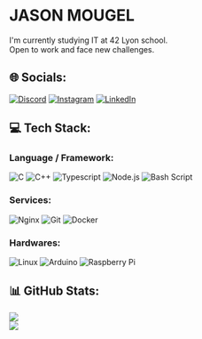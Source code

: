 # JASON MOUGEL
I'm currently studying IT at 42 Lyon school.<br>Open to work and face new challenges.


## 🌐 Socials:
[![Discord](https://img.shields.io/badge/Discord-%237289DA.svg?logo=discord&logoColor=white)](https://discord.gg/.jdeson) [![Instagram](https://img.shields.io/badge/Instagram-%23E4405F.svg?logo=Instagram&logoColor=white)](https://instagram.com/jasonmgl03) [![LinkedIn](https://img.shields.io/badge/LinkedIn-%230077B5.svg?logo=linkedin&logoColor=white)](https://linkedin.com/in/jason-m-19ab68285) 

## 💻 Tech Stack:
### Language / Framework:
![C](https://img.shields.io/badge/c-3fa0bc?style=flat&logo=c&logoColor=white&logoSize=auto) ![C++](https://img.shields.io/badge/c++-3fa0bc?style=flat&logo=c%2B%2B&logoColor=white&logoSize=auto) ![Typescript](https://img.shields.io/badge/typescript-3fa0bc?style=flat&logo=tsnode&logoColor=white&logoSize=auto) ![Node.js](https://img.shields.io/badge/node.js-3fa0bc?style=flat&logo=nodedotjs&logoColor=white&logoSize=auto) ![Bash Script](https://img.shields.io/badge/bash_script-3fa0bc?style=flat&logo=gnu-bash&logoColor=white&logoSize=auto)
### Services:
![Nginx](https://img.shields.io/badge/nginx-3fa0bc?style=flat&logo=nginx&logoColor=white&logoSize=auto) ![Git](https://img.shields.io/badge/git-3fa0bc?style=flat&logo=git&logoColor=white&logoSize=auto) ![Docker](https://img.shields.io/badge/docker-3fa0bc?style=flat&logo=docker&logoColor=white&logoSize=auto)
### Hardwares:
![Linux](https://img.shields.io/badge/Linux-3fa0bc?style=flat&logo=linux&logoSize=auto) ![Arduino](https://img.shields.io/badge/Arduino-3fa0bc?style=flat&logo=Arduino&logoColor=white&logoSize=auto) ![Raspberry Pi](https://img.shields.io/badge/Raspberry_Pi-3fa0bc?style=flat&logo=Raspberry-Pi&logoSize=auto)
## 📊 GitHub Stats:
![](https://github-readme-stats.vercel.app/api?username=jasonmgl&theme=catppuccin_latte&hide_border=false&include_all_commits=true&count_private=true)<br/>
![](https://github-readme-stats.vercel.app/api/top-langs/?username=jasonmgl&theme=catppuccin_latte&hide_border=false&include_all_commits=true&count_private=true&layout=compact)
